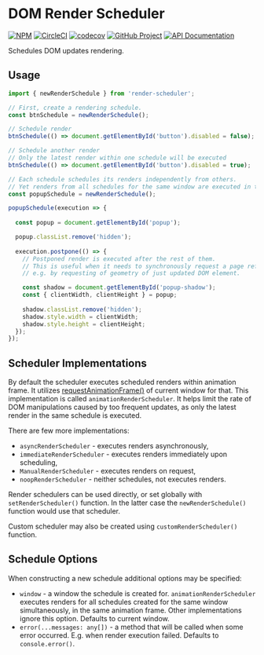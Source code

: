 DOM Render Scheduler 
====================

[![NPM][npm-image]][npm-url]
[![CircleCI][ci-image]][ci-url]
[![codecov][codecov-image]][codecov-url]
[![GitHub Project][github-image]][github-url]
[![API Documentation][api-docs-image]][api-docs-url]

Schedules DOM updates rendering.

[npm-image]: https://img.shields.io/npm/v/render-scheduler.svg?logo=npm
[npm-url]: https://www.npmjs.com/package/render-scheduler
[ci-image]: https://img.shields.io/circleci/build/github/surol/render-scheduler?logo=circleci
[ci-url]: https://circleci.com/gh/surol/render-scheduler
[codecov-image]: https://codecov.io/gh/surol/render-scheduler/branch/master/graph/badge.svg
[codecov-url]: https://codecov.io/gh/surol/render-scheduler
[github-image]: https://img.shields.io/static/v1?logo=github&label=GitHub&message=project&color=informational
[github-url]: https://github.com/surol/render-scheduler
[api-docs-image]: https://img.shields.io/static/v1?logo=typescript&label=API&message=docs&color=informational
[api-docs-url]: https://surol.github.io/render-scheduler/index.html


Usage
-----

```typescript
import { newRenderSchedule } from 'render-scheduler';

// First, create a rendering schedule.
const btnSchedule = newRenderSchedule();

// Schedule render
btnSchedule(() => document.getElementById('button').disabled = false);

// Schedule another render
// Only the latest render within one schedule will be executed 
btnSchedule(() => document.getElementById('button').disabled = true);

// Each schedule schedules its renders independently from others.
// Yet renders from all schedules for the same window are executed in the same animation frame.
const popupSchedule = newRenderSchedule();

popupSchedule(execution => {
  
  const popup = document.getElementById('popup');

  popup.classList.remove('hidden');
  
  execution.postpone(() => {
    // Postponed render is executed after the rest of them.
    // This is useful when it needs to synchronously request a page reflow,
    // e.g. by requesting of geometry of just updated DOM element.  

    const shadow = document.getElementById('popup-shadow');
    const { clientWidth, clientHeight } = popup;
    
    shadow.classList.remove('hidden');
    shadow.style.width = clientWidth;
    shadow.style.height = clientHeight;
  });
});
```


Scheduler Implementations
-------------------------

By default the scheduler executes scheduled renders within animation frame. It utilizes [requestAnimationFrame()]
of current window for that. This implementation is called `animationRenderScheduler`. It helps limit the rate
of DOM manipulations caused by too frequent updates, as only the latest render in the same schedule is executed.

There are few more implementations:

- `asyncRenderScheduler` - executes renders asynchronously,
- `immediateRenderScheduler` - executes renders immediately upon scheduling,
- `ManualRenderScheduler` - executes renders on request,
- `noopRenderScheduler` - neither schedules, not executes renders. 

Render schedulers can be used directly, or set globally with `setRenderScheduler()` function. In the latter case
the `newRenderSchedule()` function would use that scheduler.

Custom scheduler may also be created using `customRenderScheduler()` function.

[requestAnimationFrame()]: https://developer.mozilla.org/en-US/docs/Web/API/window/requestAnimationFrame


Schedule Options
----------------

When constructing a new schedule additional options may be specified:

- `window` - a window the schedule is created for.
  `animationRenderScheduler` executes renders for all schedules created for the same window simultaneously,
  in the same animation frame.
  Other implementations ignore this option.
  Defaults to current window.
- `error(...messages: any[])` - a method that will be called when some error occurred.
  E.g. when render execution failed.
  Defaults to `console.error()`.   


